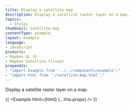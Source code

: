 ```yaml
---
title: Display a satellite map
description: Display a satellite raster layer on a map.
topics:
  - Styles
thumbnail: satellite-map
contentType: example
layout: example
language:
- JavaScript
products:
- Mapbox GL JS
- Mapbox Satellite tileset
prependJs:
- "import Example from '../../components/example';"
- "import html from './satellite-map.html';"
---
```


Display a satellite raster layer on a map.

{{ <Example html={html} {...this.props} /> }}
